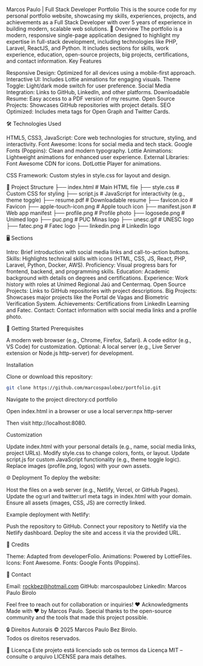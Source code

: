 Marcos Paulo | Full Stack Developer Portfolio
This is the source code for my personal portfolio website, showcasing my skills, experiences, projects, and achievements as a Full Stack Developer with over 5 years of experience in building modern, scalable web solutions.
🚀 Overview
The portfolio is a modern, responsive single-page application designed to highlight my expertise in full-stack development, including technologies like PHP, Laravel, ReactJS, and Python. It includes sections for skills, work experience, education, open-source projects, big projects, certifications, and contact information.
Key Features

Responsive Design: Optimized for all devices using a mobile-first approach.
Interactive UI: Includes Lottie animations for engaging visuals.
Theme Toggle: Light/dark mode switch for user preference.
Social Media Integration: Links to GitHub, LinkedIn, and other platforms.
Downloadable Resume: Easy access to a PDF version of my resume.
Open Source Projects: Showcases GitHub repositories with project details.
SEO Optimized: Includes meta tags for Open Graph and Twitter Cards.

🛠️ Technologies Used

HTML5, CSS3, JavaScript: Core web technologies for structure, styling, and interactivity.
Font Awesome: Icons for social media and tech stack.
Google Fonts (Poppins): Clean and modern typography.
Lottie Animations: Lightweight animations for enhanced user experience.
External Libraries:
Font Awesome CDN for icons.
DotLottie Player for animations.


CSS Framework: Custom styles in style.css for layout and design.

📂 Project Structure
├── index.html          # Main HTML file
├── style.css           # Custom CSS for styling
├── script.js           # JavaScript for interactivity (e.g., theme toggle)
├── resume.pdf          # Downloadable resume
├── favicon.ico         # Favicon
├── apple-touch-icon.png # Apple touch icon
├── manifest.json       # Web app manifest
├── profile.png         # Profile photo
├── logosede.png        # Unimed logo
├── puc.png             # PUC Minas logo
├── unesc.gif           # UNESC logo
├── fatec.png           # Fatec logo
├── linkedin.png        # LinkedIn logo

🖥️ Sections

Intro: Brief introduction with social media links and call-to-action buttons.
Skills: Highlights technical skills with icons (HTML, CSS, JS, React, PHP, Laravel, Python, Docker, AWS).
Proficiency: Visual progress bars for frontend, backend, and programming skills.
Education: Academic background with details on degrees and certifications.
Experience: Work history with roles at Unimed Regional Jaú and Centermaq.
Open Source Projects: Links to GitHub repositories with project descriptions.
Big Projects: Showcases major projects like the Portal de Vagas and Biometric Verification System.
Achievements: Certifications from LinkedIn Learning and Fatec.
Contact: Contact information with social media links and a profile photo.

🚀 Getting Started
Prerequisites

A modern web browser (e.g., Chrome, Firefox, Safari).
A code editor (e.g., VS Code) for customization.
Optional: A local server (e.g., Live Server extension or Node.js http-server) for development.

Installation

Clone or download this repository:
```bash
git clone https://github.com/marcospaulobez/portfolio.git
```


Navigate to the project directory:cd portfolio


Open index.html in a browser or use a local server:npx http-server

Then visit http://localhost:8080.

Customization

Update index.html with your personal details (e.g., name, social media links, project URLs).
Modify style.css to change colors, fonts, or layout.
Update script.js for custom JavaScript functionality (e.g., theme toggle logic).
Replace images (profile.png, logos) with your own assets.

🌐 Deployment
To deploy the website:

Host the files on a web server (e.g., Netlify, Vercel, or GitHub Pages).
Update the og:url and twitter:url meta tags in index.html with your domain.
Ensure all assets (images, CSS, JS) are correctly linked.

Example deployment with Netlify:

Push the repository to GitHub.
Connect your repository to Netlify via the Netlify dashboard.
Deploy the site and access it via the provided URL.

📜 Credits

Theme: Adapted from developerFolio.
Animations: Powered by LottieFiles.
Icons: Font Awesome.
Fonts: Google Fonts (Poppins).

📧 Contact

Email: rockbez@hotmail.com
GitHub: marcospaulobez
LinkedIn: Marcos Paulo Birolo

Feel free to reach out for collaboration or inquiries!
❤️ Acknowledgments
Made with ❤️ by Marcos Paulo. Special thanks to the open-source community and the tools that made this project possible.

🔒 Direitos Autorais © 2025 Marcos Paulo Bez Birolo.  
Todos os direitos reservados.

📄 Licença
Este projeto está licenciado sob os termos da Licença MIT – consulte o arquivo LICENSE para mais detalhes.
